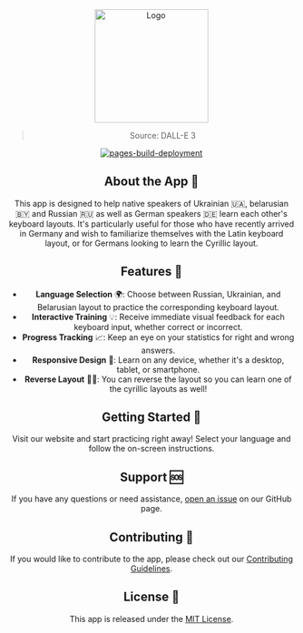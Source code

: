 
<div align="center">
<a href="https://github.com/NicoFilips/TypeBridge/">
  <img src="https://user-images.githubusercontent.com/35654361/295236588-4b750144-774d-454d-b3b1-695a2a96665e.png" alt="Logo" width="200" height="200">
</a>
<blockquote>
  <p>Source: DALL-E 3</p>
</blockquote>

[![pages-build-deployment](https://github.com/NicoFilips/TypeBridge/actions/workflows/pages/pages-build-deployment/badge.svg)](https://github.com/NicoFilips/TypeBridge/actions/workflows/pages/pages-build-deployment)

## About the App 📖

This app is designed to help native speakers of Ukrainian 🇺🇦, belarusian🇧🇾 and Russian 🇷🇺 as well as German speakers 🇩🇪 learn each other's keyboard layouts. It's particularly useful for those who have recently arrived in Germany and wish to familiarize themselves with the Latin keyboard layout, or for Germans looking to learn the Cyrillic layout.

## Features 🚀

- **Language Selection** 🌍: Choose between Russian, Ukrainian, and Belarusian layout to practice the corresponding keyboard layout.
- **Interactive Training** 💡: Receive immediate visual feedback for each keyboard input, whether correct or incorrect.
- **Progress Tracking** 📈: Keep an eye on your statistics for right and wrong answers.
- **Responsive Design** 📱: Learn on any device, whether it's a desktop, tablet, or smartphone.
- **Reverse Layout** 🧑‍🎓: You can reverse the layout so you can learn one of the cyrillic layouts as well!

## Getting Started 🏁

Visit our website and start practicing right away! Select your language and follow the on-screen instructions.

## Support 🆘

If you have any questions or need assistance, [open an issue](link-to-issues) on our GitHub page.

## Contributing 👥

If you would like to contribute to the app, please check out our [Contributing Guidelines](link-to-CONTRIBUTING.md).

## License 📄

This app is released under the [MIT License](link-to-LICENSE).
